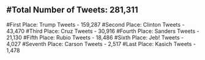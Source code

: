 #Total Number of Tweets: 281,311 
---
#First Place: Trump Tweets - 159,287
#Second Place: Clinton Tweets - 43,470
#Third Place: Cruz Tweets - 30,916
#Fourth Place: Sanders Tweets - 21,130
#Fifth Place: Rubio Tweets - 18,486
#Sixth Place: Jeb! Tweets - 4,027
#Seventh Place: Carson Tweets - 2,517
#Last Place: Kasich Tweets - 1,478
